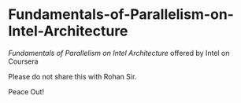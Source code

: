 # Fundamentals-of-Parallelism-on-Intel-Architecture
*Fundamentals of Parallelism on Intel Architecture* offered by Intel on Coursera

Please do not share this with Rohan Sir.

Peace Out!
